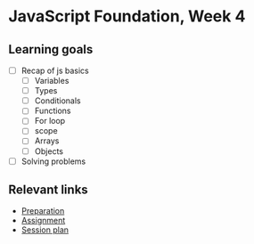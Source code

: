 # JavaScript Foundation, Week 4

## Learning goals

- [ ] Recap of js basics
  - [ ] Variables
  - [ ] Types
  - [ ] Conditionals
  - [ ] Functions
  - [ ] For loop
  - [ ] scope
  - [ ] Arrays
  - [ ] Objects
- [ ] Solving problems

## Relevant links

- [Preparation](preparation.md)
- [Assignment](assignment.md)
- [Session plan](session-plan.md)
